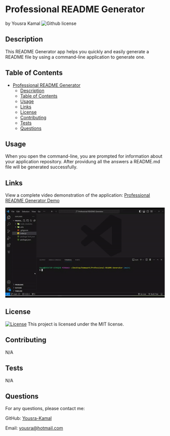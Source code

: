 # Professional README Generator

by Yousra Kamal
![Github license](https://img.shields.io/badge/license-MIT-yellow.svg)

## Description

This README Generator app helps you quickly and easily generate a README file by using a command-line application to generate one.

## Table of Contents

- [Professional README Generator](#professional-readme-generator)
  - [Description](#description)
  - [Table of Contents](#table-of-contents)
  - [Usage](#usage)
  - [Links](#links)
  - [License](#license)
  - [Contributing](#contributing)
  - [Tests](#tests)
  - [Questions](#questions)

## Usage

When you open the command-line, you are prompted for information about your application repository. After providung all the answers a README.md file will be generated successfully.

## Links

View a complete video demonstration of the application: [Professional README Generator Demo](https://app.screencastify.com/v3/watch/58NtTtBXgaZkyHq8OExP)

![alt text](./assets/images/README.md-Demo.gif)

## License

[![License](https://img.shields.io/badge/license-MIT-yellow.svg)](https://opensource.org/licenses/MIT) This project is licensed under the MIT license.

## Contributing

N/A

## Tests

N/A

## Questions

For any questions, please contact me:

GitHub: [Yousra-Kamal](https://github.com/Yousra-Kamal)

Email: yousra@hotmail.com
